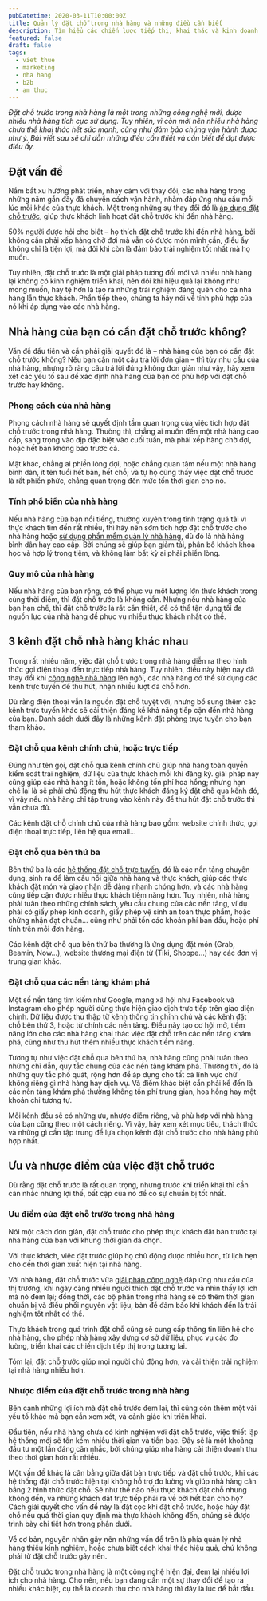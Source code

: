 ```yaml
---
pubDatetime: 2020-03-11T10:00:00Z
title: Quản lý đặt chỗ trong nhà hàng và những điều cần biết
description: Tìm hiểu các chiến lược tiếp thị, khai thác và kinh doanh nhà hàng hiệu quả trong chuỗi bài viết sau của nhavantuonglai để áp dụng và đem lại hiệu quả thiết thực cho giải pháp của bạn.
featured: false
draft: false
tags:
  - viet thue
  - marketing
  - nha hang
  - b2b
  - am thuc
---
```


_Đặt chỗ trước trong nhà hàng là một trong những công nghệ mới, được nhiều nhà hàng tích cực sử dụng. Tuy nhiên, vì còn mới nên nhiều nhà hàng chưa thể khai thác hết sức mạnh, cũng như đảm bảo chúng vận hành được như ý. Bài viết sau sẽ chỉ dẫn những điều cần thiết và cần biết để đạt được điều ấy._

## Đặt vấn đề

Nắm bắt xu hướng phát triển, nhạy cảm với thay đổi, các nhà hàng trong những năm gần đây đã chuyển cách vận hành, nhằm đáp ứng nhu cầu mỗi lúc mỗi khác của thực khách. Một trong những sự thay đổi đó là [áp dụng đặt chỗ trước](https://nhavantuonglai.com/posts/tim-hieu-nhung-xu-huong-hien-tai-va-tuong-lai-cua-he-thong-pos-cho-nha-hang), giúp thực khách linh hoạt đặt chỗ trước khi đến nhà hàng.

50% người được hỏi cho biết – họ thích đặt chỗ trước khi đến nhà hàng, bởi không cần phải xếp hàng chờ đợi mà vẫn có được món mình cần, điều ấy không chỉ là tiện lợi, mà đôi khi còn là đảm bảo trải nghiệm tốt nhất mà họ muốn.

Tuy nhiên, đặt chỗ trước là một giải pháp tương đối mới và nhiều nhà hàng lại không có kinh nghiệm triển khai, nên đôi khi hiệu quả lại không như mong muốn, hay tệ hơn là tạo ra những trải nghiệm đáng quên cho cả nhà hàng lẫn thực khách. Phần tiếp theo, chúng ta hãy nói về tính phù hợp của nó khi áp dụng vào các nhà hàng.

## Nhà hàng của bạn có cần đặt chỗ trước không?

Vấn đề đầu tiên và cần phải giải quyết đó là – nhà hàng của bạn có cần đặt chỗ trước không? Nếu bạn cần một câu trả lời đơn giản – thì tùy nhu cầu của nhà hàng, nhưng rõ ràng câu trả lời đúng không đơn giản như vậy, hãy xem xét các yếu tố sau để xác định nhà hàng của bạn có phù hợp với đặt chỗ trước hay không.

### Phong cách của nhà hàng

Phong cách nhà hàng sẽ quyết định tầm quan trọng của việc tích hợp đặt chỗ trước trong nhà hàng. Thường thì, chẳng ai muốn đến một nhà hàng cao cấp, sang trọng vào dịp đặc biệt vào cuối tuần, mà phải xếp hàng chờ đợi, hoặc hết bàn không báo trước cả.

Mặt khác, chẳng ai phiền lòng đợi, hoặc chẳng quan tâm nếu một nhà hàng bình dân, ít tên tuổi hết bàn, hết chỗ; và tự họ cũng thấy việc đặt chỗ trước là rất phiền phức, chẳng quan trọng đến mức tốn thời gian cho nó.

### Tính phổ biến của nhà hàng

Nếu nhà hàng của bạn nổi tiếng, thường xuyên trong tình trạng quá tải vì thực khách tìm đến rất nhiều, thì hãy nên sớm tích hợp đặt chỗ trước cho nhà hàng hoặc [sử dụng phần mềm quản lý nhà hàng](https://nhavantuonglai.com/posts/moi-dieu-can-biet-ve-phan-mem-quan-ly-nha-hang), dù đó là nhà hàng bình dân hay cao cấp. Bởi chúng sẽ giúp bạn giảm tải, phân bổ khách khoa học và hợp lý trong tiệm, và không làm bất kỳ ai phải phiền lòng.

### Quy mô của nhà hàng

Nếu nhà hàng của bạn rộng, có thể phục vụ một lượng lớn thực khách trong cùng thời điểm, thì đặt chỗ trước là không cần. Nhưng nếu nhà hàng của bạn hạn chế, thì đặt chỗ trước là rất cần thiết, để có thể tận dụng tối đa nguồn lực của nhà hàng để phục vụ nhiều thực khách nhất có thể.

## 3 kênh đặt chỗ nhà hàng khác nhau

Trong rất nhiều năm, việc đặt chỗ trước trong nhà hàng diễn ra theo hình thức gọi điện thoại đến trực tiếp nhà hàng. Tuy nhiên, điều này hiện nay đã thay đổi khi [công nghệ nhà hàng](https://nhavantuonglai.com/posts/tim-hieu-ve-nhung-cong-nghe-moi-giup-nha-hang-hoat-dong-tot-hon) lên ngôi, các nhà hàng có thể sử dụng các kênh trực tuyến để thu hút, nhận nhiều lượt đã chỗ hơn.

Dù rằng điện thoại vẫn là nguồn đặt chỗ tuyệt vời, nhưng bổ sung thêm các kênh trực tuyến khác sẽ cải thiện đáng kể khả năng tiếp cận đến nhà hàng của bạn. Danh sách dưới đây là những kênh đặt phòng trực tuyến cho bạn tham khảo.

### Đặt chỗ qua kênh chính chủ, hoặc trực tiếp

Đúng như tên gọi, đặt chỗ qua kênh chính chủ giúp nhà hàng toàn quyền kiểm soát trải nghiệm, dữ liệu của thực khách mỗi khi đăng ký. giải pháp này cũng giúp các nhà hàng ít tốn, hoặc không tốn phí hoa hồng; nhưng hạn chế lại là sẽ phải chủ động thu hút thực khách đăng ký đặt chỗ qua kênh đó, vì vậy nếu nhà hàng chỉ tập trung vào kênh này để thu hút đặt chỗ trước thì vẫn chưa đủ.

Các kênh đặt chỗ chính chủ của nhà hàng bao gồm: website chính thức, gọi điện thoại trực tiếp, liên hệ qua email…

### Đặt chỗ qua bên thứ ba

Bên thứ ba là các [hệ thống đặt chỗ trực tuyến](https://nhavantuonglai.com/posts/), đó là các nền tảng chuyên dụng, sinh ra để làm cầu nối giữa nhà hàng và thực khách, giúp các thực khách đặt món và giao nhận dễ dàng nhanh chóng hơn, và các nhà hàng cũng tiếp cận được nhiều thực khách tiềm năng hơn. Tuy nhiên, nhà hàng phải tuân theo những chính sách, yêu cầu chung của các nền tảng, ví dụ phải có giấy phép kinh doanh, giấy phép vệ sinh an toàn thực phẩm, hoặc chứng nhận đạt chuẩn… cũng như phải tốn các khoản phí ban đầu, hoặc phí tính trên mỗi đơn hàng.

Các kênh đặt chỗ qua bên thứ ba thường là ứng dụng đặt món (Grab, Beamin, Now…), website thương mại điện tử (Tiki, Shoppe…) hay các đơn vị trung gian khác.

### Đặt chỗ qua các nền tảng khám phá

Một số nền tảng tìm kiếm như Google, mạng xã hội như Facebook và Instagram cho phép người dùng thực hiện giao dịch trực tiếp trên giao diện chính. Dữ liệu được thu thập từ kênh thông tin chính chủ và các kênh đặt chỗ bên thứ 3, hoặc từ chính các nền tảng. Điều này tạo cơ hội mở, tiềm năng lớn cho các nhà hàng khai thác việc đặt chỗ trên các nền tảng khám phá, cũng như thu hút thêm nhiều thực khách tiềm năng.

Tương tự như việc đặt chỗ qua bên thứ ba, nhà hàng cũng phải tuân theo những chỉ dẫn, quy tắc chung của các nền tảng khám phá. Thường thì, đó là những quy tắc phổ quát, rộng hơn để áp dụng cho tất cả lĩnh vực chứ không riêng gì nhà hàng hay dịch vụ. Và điểm khác biệt cần phải kể đến là các nền tảng khám phá thường không tốn phí trung gian, hoa hồng hay một khoản chi tương tự.

Mỗi kênh đều sẽ có những ưu, nhược điểm riêng, và phù hợp với nhà hàng của bạn cũng theo một cách riêng. Vì vậy, hãy xem xét mục tiêu, thách thức và những gì cần tập trung để lựa chọn kênh đặt chỗ trước cho nhà hàng phù hợp nhất.

## Ưu và nhược điểm của việc đặt chỗ trước

Dù rằng đặt chỗ trước là rất quan trọng, nhưng trước khi triển khai thì cần cân nhắc những lợi thế, bất cập của nó để có sự chuẩn bị tốt nhất.

### Ưu điểm của đặt chỗ trước trong nhà hàng

Nói một cách đơn giản, đặt chỗ trước cho phép thực khách đặt bàn trước tại nhà hàng của bạn với khung thời gian đã chọn.

Với thực khách, việc đặt trước giúp họ chủ động được nhiều hơn, từ lịch hẹn cho đến thời gian xuất hiện tại nhà hàng.

Với nhà hàng, đặt chỗ trước vừa [giải pháp công nghệ](https://nhavantuonglai.com/posts/) đáp ứng nhu cầu của thị trường, khi ngày càng nhiều người thích đặt chỗ trước và nhìn thấy lợi ích mà nó đem lại; đồng thời, các bộ phận trong nhà hàng sẽ có thêm thời gian chuẩn bị và điều phối nguyên vật liệu, bàn để đảm bảo khi khách đến là trải nghiệm tốt nhất có thể.

Thực khách trong quá trình đặt chỗ cũng sẽ cung cấp thông tin liên hệ cho nhà hàng, cho phép nhà hàng xây dựng cơ sở dữ liệu, phục vụ các đo lường, triển khai các chiến dịch tiếp thị trong tương lai.

Tóm lại, đặt chỗ trước giúp mọi người chủ động hơn, và cải thiện trải nghiệm tại nhà hàng nhiều hơn.

### Nhược điểm của đặt chỗ trước trong nhà hàng

Bên cạnh những lợi ích mà đặt chỗ trước đem lại, thì cũng còn thêm một vài yếu tố khác mà bạn cần xem xét, và cảnh giác khi triển khai.

Đầu tiên, nếu nhà hàng chưa có kinh nghiệm với đặt chỗ trước, việc thiết lập hệ thống mới sẽ tốn kém nhiều thời gian và tiền bạc. Đây sẽ là một khoảng đầu tư một lần đáng cân nhắc, bởi chúng giúp nhà hàng cải thiện doanh thu theo thời gian hơn rất nhiều.

Một vấn đề khác là cân bằng giữa đặt bàn trực tiếp và đặt chỗ trước, khi các hệ thống đặt chỗ trước hiện tại không hỗ trợ đo lường và giúp nhà hàng cân bằng 2 hình thức đặt chỗ. Sẽ như thế nào nếu thực khách đặt chỗ nhưng không đến, và những khách đặt trực tiếp phải ra về bởi hết bàn cho họ? Cách giải quyết cho vấn đề này là đặt cọc khi đặt chỗ trước, hoặc hủy đặt chỗ nếu quá thời gian quy định mà thực khách không đến, chúng sẽ được trình bày chi tiết hơn trong phần dưới.

Về cơ bản, nguyên nhân gây nên những vấn đề trên là phía quản lý nhà hàng thiếu kinh nghiệm, hoặc chưa biết cách khai thác hiệu quả, chứ không phải từ đặt chỗ trước gây nên.

Đặt chỗ trước trong nhà hàng là một công nghệ hiện đại, đem lại nhiều lợi ích cho nhà hàng. Cho nên, nếu bạn đang cần một sự thay đổi để tạo ra nhiều khác biệt, cụ thể là doanh thu cho nhà hàng thì đây là lúc để bắt đầu.
